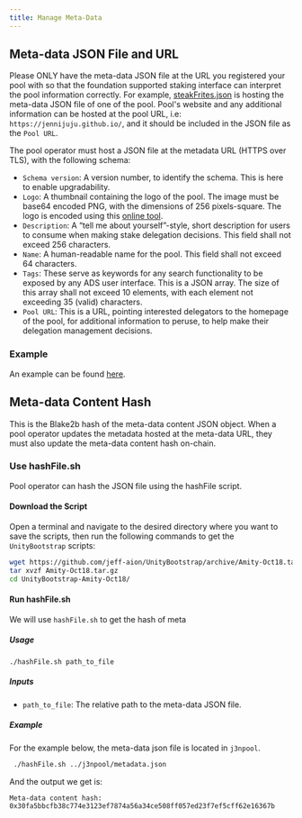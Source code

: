 ```yaml
---
title: Manage Meta-Data
---
```


## Meta-data JSON File and URL

Please ONLY have the meta-data JSON file at the URL you registered your pool with so that the foundation supported staking interface can interpret the pool information correctly. For example, [steakFrites.json](https://jennijuju.github.io/stakeFrites.json) is hosting the meta-data JSON file of one of the pool. Pool's website and any additional information can be hosted at the pool URL, i.e: `https://jennijuju.github.io/`, and it should be included in the JSON file as the `Pool URL`.

The pool operator must host a JSON file at the metadata URL (HTTPS over TLS), with the following schema:

- `Schema version`: A version number, to identify the schema. This is here to enable upgradability.
- `Logo`: A thumbnail containing the logo of the pool. The image must be base64 encoded PNG, with the dimensions of 256 pixels-square. The logo is encoded using this [online tool](https://www.base64-image.de/).
- `Description`: A “tell me about yourself”-style, short description for users to consume when making stake delegation decisions. This field shall not exceed 256 characters.
- `Name`: A human-readable name for the pool. This field shall not exceed 64 characters.
- `Tags`: These serve as keywords for any search functionality to be exposed by any ADS user interface. This is a JSON array. The size of this array shall not exceed 10 elements, with each element not exceeding 35 (valid) characters.
- `Pool URL`: This is a URL, pointing interested delegators to the homepage of the pool, for additional information to peruse, to help make their delegation management decisions.

### Example

An example can be found [here](http://jennijuju.github.io/stakeFrites.json).

## Meta-data Content Hash

This is the Blake2b hash of the meta-data content JSON object. When a pool operator updates the metadata hosted at the meta-data URL, they must also update the meta-data content hash on-chain.

### Use hashFile.sh

Pool operator can hash the JSON file using the hashFile script.

#### Download the Script

Open a terminal and navigate to the desired directory where you want to save the scripts, then run the following commands to get the `UnityBootstrap` scripts:

```bash
wget https://github.com/jeff-aion/UnityBootstrap/archive/Amity-Oct18.tar.gz
tar xvzf Amity-Oct18.tar.gz
cd UnityBootstrap-Amity-Oct18/
```

#### Run hashFile.sh

We will use `hashFile.sh` to get the hash of meta

##### Usage

```text
./hashFile.sh path_to_file
```

##### Inputs

- `path_to_file`: The relative path to the meta-data JSON file.

##### Example

For the example below, the meta-data json file is located in `j3npool`.

```bash
 ./hashFile.sh ../j3npool/metadata.json
```

And the output we get is:

```text
Meta-data content hash:
0x30fa5bbcfb38c774e3123ef7874a56a34ce508ff057ed23f7ef5cff62e16367b
```
